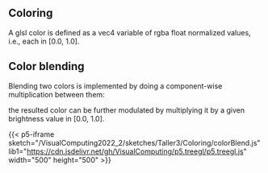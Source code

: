## Coloring #
A glsl color is defined as a vec4 variable of rgba float normalized values, i.e., each in [0.0, 1.0].



## Color blending #
Blending two colors is implemented by doing a component-wise multiplication between them:

the resulted color can be further modulated by multiplying it by a given brightness value in [0.0, 1.0].

{{< p5-iframe sketch="/VisualComputing2022_2/sketches/Taller3/Coloring/colorBlend.js" lib1="https://cdn.jsdelivr.net/gh/VisualComputing/p5.treegl/p5.treegl.js" width="500" height="500" >}}
